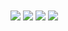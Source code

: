 

<img align="center" src="https://github-readme-stats.vercel.app/api/top-langs/?username=OSSAHUB&theme=radical" />
<img align="center" src="https://img.shields.io/badge/Lenguaje Preferido-JavaScript-informational?style=flat&logo=JavaScript&logoColor=light_yellow&color=2bbc8a" />
<img align="center" src="https://img.shields.io/badge/Editor-Visual Studio Code-informational?style=flat&logo=visual-studio-code&logoColor=blue&color=2bbc8a" /> <img align="center" src="https://github-readme-stats.vercel.app/api?username=OSSAHUB&show_icons=true&theme=radical" />
